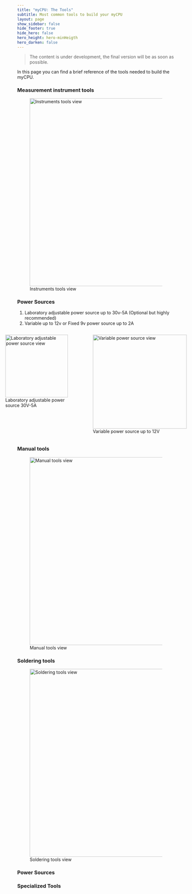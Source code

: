 ```yaml
---
title: "myCPU: The Tools"
subtitle: Most common tools to build your myCPU
layout: page
show_sidebar: false
hide_footer: true
hide_hero: false
hero_height: hero-minHeigth
hero_darken: false
---
```

> The content is under development, the final version will be as soon as possible.

In this page you can find a brief reference of the tools needed to build the myCPU.

### Measurement instrument tools
<figure class="center">
    <img src="{{ site.baseurl }}/img/mycpu/tools/instrument_min.png" alt="Instruments tools view" title="Instruments view" width="600px">
    <figcaption>Instruments tools view</figcaption>
</figure>

### Power Sources

1.	Laboratory adjustable power source up to 30v-5A (Optional but highly recommended)
2.	Variable up to 12v or Fixed 9v power source up to 2A

<div style="display:flex;justify-content:center">
<figure>
    <img src="{{ site.baseurl }}/img/mycpu/tools/power_lab_min.png" alt="Laboratory adjustable power source view" title="Laboratory adjustable power source view" width="200px">
    <figcaption>Laboratory adjustable power source 30V-5A</figcaption>
</figure>
<figure>
    <img src="{{ site.baseurl }}/img/mycpu/tools/power_source_min.png" alt="Variable power source view" title="Variable power source view" width="300px">
    <figcaption>Variable power source up to 12V</figcaption>
</figure>
</div>

### Manual tools
<figure class="center">
    <img src="{{ site.baseurl }}/img/mycpu/tools/manual_tools_min.png" alt="Manual tools view" title="Manual tools view" width="600px">
    <figcaption>Manual tools view</figcaption>
</figure>

### Soldering tools
<figure class="center">
    <img src="{{ site.baseurl }}/img/mycpu/tools/soldering_min.png" alt="Soldering tools view" title="Soldering tools view" width="600px">
    <figcaption>Soldering tools view</figcaption>
</figure>

### Power Sources

### Specialized Tools

